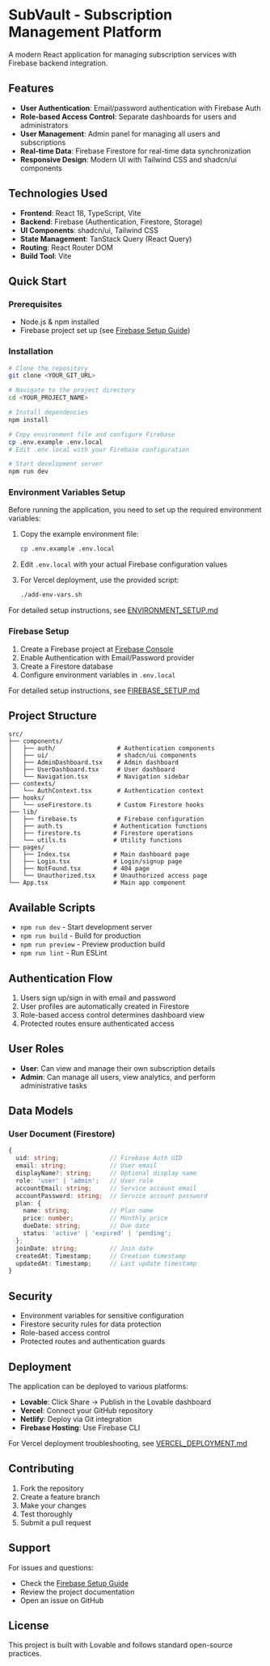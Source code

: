 # SubVault - Subscription Management Platform

A modern React application for managing subscription services with Firebase backend integration.

## Features

- **User Authentication**: Email/password authentication with Firebase Auth
- **Role-based Access Control**: Separate dashboards for users and administrators
- **User Management**: Admin panel for managing all users and subscriptions
- **Real-time Data**: Firebase Firestore for real-time data synchronization
- **Responsive Design**: Modern UI with Tailwind CSS and shadcn/ui components

## Technologies Used

- **Frontend**: React 18, TypeScript, Vite
- **Backend**: Firebase (Authentication, Firestore, Storage)
- **UI Components**: shadcn/ui, Tailwind CSS
- **State Management**: TanStack Query (React Query)
- **Routing**: React Router DOM
- **Build Tool**: Vite

## Quick Start

### Prerequisites

- Node.js & npm installed
- Firebase project set up (see [Firebase Setup Guide](./FIREBASE_SETUP.md))

### Installation

```sh
# Clone the repository
git clone <YOUR_GIT_URL>

# Navigate to the project directory
cd <YOUR_PROJECT_NAME>

# Install dependencies
npm install

# Copy environment file and configure Firebase
cp .env.example .env.local
# Edit .env.local with your Firebase configuration

# Start development server
npm run dev
```

### Environment Variables Setup

Before running the application, you need to set up the required environment variables:

1. Copy the example environment file:
   ```bash
   cp .env.example .env.local
   ```

2. Edit `.env.local` with your actual Firebase configuration values

3. For Vercel deployment, use the provided script:
   ```bash
   ./add-env-vars.sh
   ```

For detailed setup instructions, see [ENVIRONMENT_SETUP.md](./ENVIRONMENT_SETUP.md)

### Firebase Setup

1. Create a Firebase project at [Firebase Console](https://console.firebase.google.com/)
2. Enable Authentication with Email/Password provider
3. Create a Firestore database
4. Configure environment variables in `.env.local`

For detailed setup instructions, see [FIREBASE_SETUP.md](./FIREBASE_SETUP.md)

## Project Structure

```
src/
├── components/
│   ├── auth/                 # Authentication components
│   ├── ui/                   # shadcn/ui components
│   ├── AdminDashboard.tsx    # Admin dashboard
│   ├── UserDashboard.tsx     # User dashboard
│   └── Navigation.tsx        # Navigation sidebar
├── contexts/
│   └── AuthContext.tsx       # Authentication context
├── hooks/
│   └── useFirestore.ts       # Custom Firestore hooks
├── lib/
│   ├── firebase.ts           # Firebase configuration
│   ├── auth.ts              # Authentication functions
│   ├── firestore.ts         # Firestore operations
│   └── utils.ts             # Utility functions
├── pages/
│   ├── Index.tsx            # Main dashboard page
│   ├── Login.tsx            # Login/signup page
│   ├── NotFound.tsx         # 404 page
│   └── Unauthorized.tsx     # Unauthorized access page
└── App.tsx                  # Main app component
```

## Available Scripts

- `npm run dev` - Start development server
- `npm run build` - Build for production
- `npm run preview` - Preview production build
- `npm run lint` - Run ESLint

## Authentication Flow

1. Users sign up/sign in with email and password
2. User profiles are automatically created in Firestore
3. Role-based access control determines dashboard view
4. Protected routes ensure authenticated access

## User Roles

- **User**: Can view and manage their own subscription details
- **Admin**: Can manage all users, view analytics, and perform administrative tasks

## Data Models

### User Document (Firestore)
```typescript
{
  uid: string;              // Firebase Auth UID
  email: string;            // User email
  displayName?: string;     // Optional display name
  role: 'user' | 'admin';   // User role
  accountEmail: string;     // Service account email
  accountPassword: string;  // Service account password
  plan: {
    name: string;           // Plan name
    price: number;          // Monthly price
    dueDate: string;        // Due date
    status: 'active' | 'expired' | 'pending';
  };
  joinDate: string;         // Join date
  createdAt: Timestamp;     // Creation timestamp
  updatedAt: Timestamp;     // Last update timestamp
}
```

## Security

- Environment variables for sensitive configuration
- Firestore security rules for data protection
- Role-based access control
- Protected routes and authentication guards

## Deployment

The application can be deployed to various platforms:

- **Lovable**: Click Share → Publish in the Lovable dashboard
- **Vercel**: Connect your GitHub repository
- **Netlify**: Deploy via Git integration
- **Firebase Hosting**: Use Firebase CLI

For Vercel deployment troubleshooting, see [VERCEL_DEPLOYMENT.md](./VERCEL_DEPLOYMENT.md)

## Contributing

1. Fork the repository
2. Create a feature branch
3. Make your changes
4. Test thoroughly
5. Submit a pull request

## Support

For issues and questions:
- Check the [Firebase Setup Guide](./FIREBASE_SETUP.md)
- Review the project documentation
- Open an issue on GitHub

## License

This project is built with Lovable and follows standard open-source practices.
